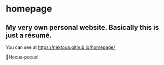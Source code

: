 # homepage
## My very own personal website. Basically this is just a résumé. 
You can see at https://nektoua.github.io/homepage/ 

🧙Hocus-pocus!

